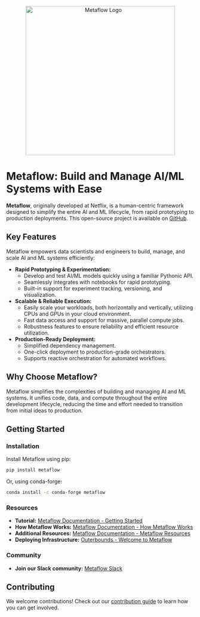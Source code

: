 <!--
  SPDX-License-Identifier: Apache-2.0
-->
<p align="center">
  <img src="https://user-images.githubusercontent.com/763451/89453116-96a57e00-d713-11ea-9fa6-82b29d4d6eff.png" alt="Metaflow Logo" width="400"/>
</p>

# Metaflow: Build and Manage AI/ML Systems with Ease

**Metaflow**, originally developed at Netflix, is a human-centric framework designed to simplify the entire AI and ML lifecycle, from rapid prototyping to production deployments.  This open-source project is available on [GitHub](https://github.com/Netflix/metaflow).

## Key Features

Metaflow empowers data scientists and engineers to build, manage, and scale AI and ML systems efficiently:

*   **Rapid Prototyping & Experimentation:**
    *   Develop and test AI/ML models quickly using a familiar Pythonic API.
    *   Seamlessly integrates with notebooks for rapid prototyping.
    *   Built-in support for experiment tracking, versioning, and visualization.
*   **Scalable & Reliable Execution:**
    *   Easily scale your workloads, both horizontally and vertically, utilizing CPUs and GPUs in your cloud environment.
    *   Fast data access and support for massive, parallel compute jobs.
    *   Robustness features to ensure reliability and efficient resource utilization.
*   **Production-Ready Deployment:**
    *   Simplified dependency management.
    *   One-click deployment to production-grade orchestrators.
    *   Supports reactive orchestration for automated workflows.

## Why Choose Metaflow?

Metaflow simplifies the complexities of building and managing AI and ML systems. It unifies code, data, and compute throughout the entire development lifecycle, reducing the time and effort needed to transition from initial ideas to production.

## Getting Started

### Installation

Install Metaflow using pip:

```bash
pip install metaflow
```

Or, using conda-forge:

```bash
conda install -c conda-forge metaflow
```

### Resources

*   **Tutorial:** [Metaflow Documentation - Getting Started](https://docs.metaflow.org/getting-started/tutorials)
*   **How Metaflow Works:** [Metaflow Documentation - How Metaflow Works](https://docs.metaflow.org/metaflow/basics)
*   **Additional Resources:** [Metaflow Documentation - Metaflow Resources](https://docs.metaflow.org/introduction/metaflow-resources)
*   **Deploying Infrastructure:** [Outerbounds - Welcome to Metaflow](https://outerbounds.com/engineering/welcome/)

### Community

*   **Join our Slack community:** [Metaflow Slack](http://slack.outerbounds.co/)

## Contributing

We welcome contributions! Check out our [contribution guide](https://docs.metaflow.org/introduction/contributing-to-metaflow) to learn how you can get involved.